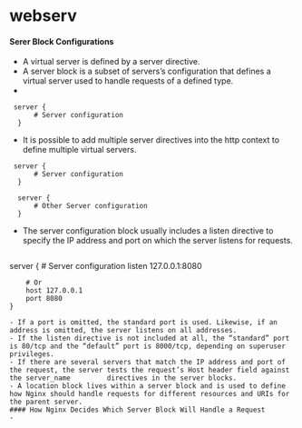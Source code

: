 # webserv

#### Serer Block Configurations
  - A virtual server is defined by a server directive.
  - A server block is a subset of servers’s configuration that defines a virtual server used to handle requests of a defined type.
  - 
  ```
   server {
        # Server configuration
    }
  ```
  - It is possible to add multiple server directives into the http context to define multiple virtual servers.
  ```
   server {
        # Server configuration
    }
    
    server {
        # Other Server configuration
    }
  ```
  
  - The server configuration block usually includes a listen directive to specify the IP address and port on which the server listens for requests.
     ```
   server {
        # Server configuration
        listen 127.0.0.1:8080
        
        # Or
        host 127.0.0.1
        port 8080
    }
  ```
  - If a port is omitted, the standard port is used. Likewise, if an address is omitted, the server listens on all addresses.
  - If the listen directive is not included at all, the “standard” port is 80/tcp and the “default” port is 8000/tcp, depending on superuser privileges.
  - If there are several servers that match the IP address and port of the request, the server tests the request’s Host header field against the server_name         directives in the server blocks. 
  - A location block lives within a server block and is used to define how Nginx should handle requests for different resources and URIs for the parent server.
#### How Nginx Decides Which Server Block Will Handle a Request
  - 
